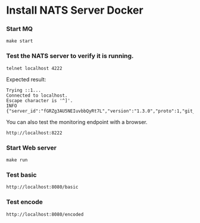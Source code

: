 # Install NATS Server Docker

### Start MQ

```
make start
```

### Test the NATS server to verify it is running.

```
telnet localhost 4222
```

Expected result:

```
Trying ::1...
Connected to localhost.
Escape character is '^]'.
INFO {"server_id":"fGRZg3AU5NEIuvbbQyRt7L","version":"1.3.0","proto":1,"git_commit":"eed4fbc","go":"go1.11","host":"0.0.0.0","port":4222,"max_payload":1048576,"client_id":1}
```

You can also test the monitoring endpoint with a browser.

```
http://localhost:8222
```

### Start Web server

```
make run
```

### Test basic

```
http://localhost:8080/basic
```

### Test encode

```
http://localhost:8080/encoded
```


